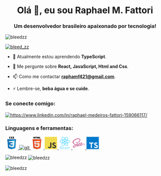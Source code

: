 <h1 align="center">Olá 👋, eu sou Raphael M. Fattori</h1>
<h3 align="center">Um desenvolvedor brasileiro apaixonado por tecnologia!</h3>

<p align="left"> <img src="https://komarev.com/ghpvc/?username=bleedzz&label=Profile%20views&color=0e75b6&style=flat" alt="bleedzz" /> </p>

<p align="left"> <a href="https://twitter.com/bleed_zz" target="blank"><img src="https://img.shields.io/twitter/follow/bleed_zz?logo=twitter&style=for-the-badge" alt="bleed_zz" /></a> </p>

- 🌱 Atualmente estou aprendendo **TypeScript**.

- 💬 Me pergunte sobre **React, JavaScript, Html and Css**.

- 📫 Como me contactar **raphamf421@gmail.com**.

- ⚡ Lembre-se, **beba água e se cuide**.

<h3 align="left">Se conecte comigo:</h3>
<p align="left">
<a href="https://linkedin.com/in/https://www.linkedin.com/in/raphael-medeiros-fattori-159066117/" target="blank"><img align="center" src="https://raw.githubusercontent.com/rahuldkjain/github-profile-readme-generator/master/src/images/icons/Social/linked-in-alt.svg" alt="https://www.linkedin.com/in/raphael-medeiros-fattori-159066117/" height="30" width="40" /></a>
</p>

<h3 align="left">Linguagens e ferramentas:</h3>
<p align="left"> <a href="https://www.w3schools.com/css/" target="_blank" rel="noreferrer"> <img src="https://raw.githubusercontent.com/devicons/devicon/master/icons/css3/css3-original-wordmark.svg" alt="css3" width="40" height="40"/> </a> <a href="https://git-scm.com/" target="_blank" rel="noreferrer"> <img src="https://www.vectorlogo.zone/logos/git-scm/git-scm-icon.svg" alt="git" width="40" height="40"/> </a> <a href="https://www.w3.org/html/" target="_blank" rel="noreferrer"> <img src="https://raw.githubusercontent.com/devicons/devicon/master/icons/html5/html5-original-wordmark.svg" alt="html5" width="40" height="40"/> </a> <a href="https://developer.mozilla.org/en-US/docs/Web/JavaScript" target="_blank" rel="noreferrer"> <img src="https://raw.githubusercontent.com/devicons/devicon/master/icons/javascript/javascript-original.svg" alt="javascript" width="40" height="40"/> </a> <a href="https://reactjs.org/" target="_blank" rel="noreferrer"> <img src="https://raw.githubusercontent.com/devicons/devicon/master/icons/react/react-original-wordmark.svg" alt="react" width="40" height="40"/> </a> <a href="https://sass-lang.com" target="_blank" rel="noreferrer"> <img src="https://raw.githubusercontent.com/devicons/devicon/master/icons/sass/sass-original.svg" alt="sass" width="40" height="40"/> </a> <a href="https://www.typescriptlang.org/" target="_blank" rel="noreferrer"> <img src="https://raw.githubusercontent.com/devicons/devicon/master/icons/typescript/typescript-original.svg" alt="typescript" width="40" height="40"/> </a> </p>

<p><img align="left" src="https://github-readme-stats.vercel.app/api/top-langs?username=bleedzz&show_icons=true&locale=en&layout=compact" alt="bleedzz" /></p>

<p>&nbsp;<img align="center" src="https://github-readme-stats.vercel.app/api?username=bleedzz&show_icons=true&locale=en" alt="bleedzz" /></p>

<p><img align="center" src="https://github-readme-streak-stats.herokuapp.com/?user=bleedzz&" alt="bleedzz" /></p>
